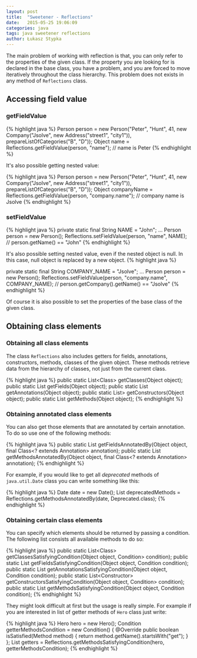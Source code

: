 ```yaml
---
layout: post
title:  "Sweetener - Reflections"
date:   2015-05-25 19:06:09
categories: java
tags: java sweetener reflections 
author: Łukasz Stypka
---
```


The main problem of working with reflection is that, you can only refer to the properties of the given class. If the property you are looking for is declared in the base class, you have a problem, and you are forced to move iteratively throughout the class hierarchy. 
This problem does not exists in any method of `Reflections` class.

## Accessing field value

### getFieldValue

{% highlight java %}
Person person = new Person("Peter", "Hunt", 41, new Company("Jsolve", new Address("street1", "city1")), prepareListOfCategories("B", "D"));
Object name = Reflections.getFieldValue(person, "name");
// name is Peter
{% endhighlight %}

It's also possible getting nested value:

{% highlight java %}
Person person = new Person("Peter", "Hunt", 41, new Company("Jsolve", new Address("street1", "city1")), prepareListOfCategories("B", "D"));
Object companyName = Reflections.getFieldValue(person, "company.name");
// company name is Jsolve
{% endhighlight %}

### setFieldValue

{% highlight java %}
private static final String NAME = "John";
...
Person person = new Person();
Reflections.setFieldValue(person, "name", NAME);
// person.getName() == "John"
{% endhighlight %}

It's also possible setting nested value, even if the nested object is null. In this case, null object is replaced by a new object.
{% highlight java %}

private static final String COMPANY_NAME = "Jsolve";
...
Person person = new Person();
Reflections.setFieldValue(person, "company.name", COMPANY_NAME);
// person.getCompany().getName() == "Jsolve"
{% endhighlight %}

Of course it is also possible to set the properties of the base class of the given class.

## Obtaining class elements

### Obtaining all class elements

The class `Reflections` also includes getters for fields, annotations, constructors, methods, classes of the given object. These methods retrieve data from the hierarchy of classes, not just from the current class.

{% highlight java %}
public static List<Class<?>> getClasses(Object object);
public static List<Field> getFields(Object object);
public static List<Annotation> getAnnotations(Object object);
public static List<Constructor<?>> getConstructors(Object object);
public static List<Method> getMethods(Object object);
{% endhighlight %}

### Obtaining annotated class elements
You can also get those elements that are annotated by certain annotation. To do so use one of the following methods:

{% highlight java %}
public static List<Field> getFieldsAnnotatedBy(Object object, final Class<? extends Annotation> annotation);
public static List<Method> getMethodsAnnotatedBy(Object object, final Class<? extends Annotation> annotation);
{% endhighlight %}

For example, if you would like to get all _deprecated_ methods of `java.util.Date` class you can write something like this:

{% highlight java %}
Date date = new Date();
List<Method> deprecatedMethods = Reflections.getMethodsAnnotatedBy(date, Deprecated.class);
{% endhighlight %}

### Obtaining certain class elements
You can specify which elements should be returned by passing a condition. The following list consists all available methods to do so:

{% highlight java %}
public static List<Class<?>> getClassesSatisfyingCondition(Object object, Condition<Class<?>> condition);
public static List<Field> getFieldsSatisfyingCondition(Object object, Condition<Field> condition);
public static List<Annotation> getAnnotationsSatisfyingCondition(Object object, Condition<Annotation> condition);
public static List<Constructor<?>> getConstructorsSatisfyingCondition(Object object, Condition<Constructor<?>> condition);
public static List<Method> getMethodsSatisfyingCondition(Object object, Condition<Method> condition);
{% endhighlight %}

They might look difficult at first but the usage is really simple. For example if you are interested in list of getter methods of `Hero` class just write:

{% highlight java %}
Hero hero = new Hero();
Condition<Method> getterMethodsCondition = new Condition<Method>() {
	@Override
	public boolean isSatisfied(Method method) {
		return method.getName().startsWith("get");
	}
};
List<Method> getters = Reflections.getMethodsSatisfyingCondition(hero, getterMethodsCondition);
{% endhighlight %}
